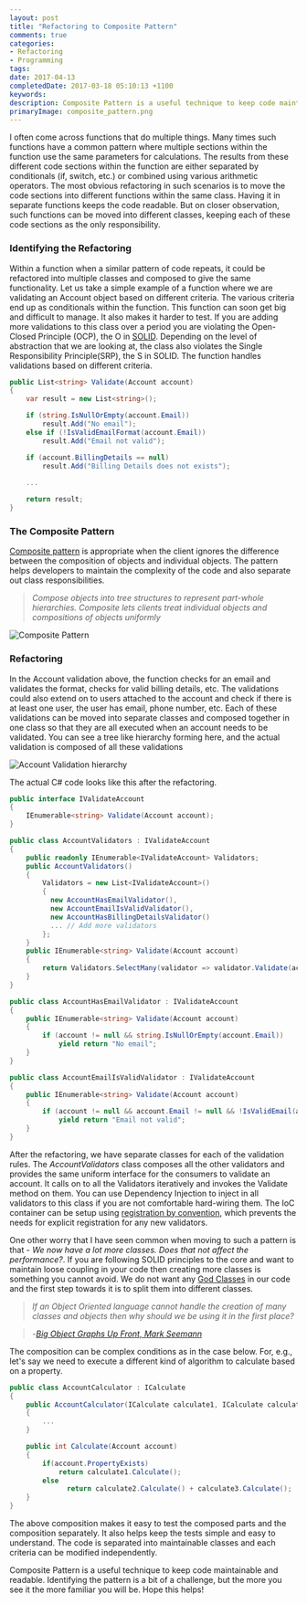 ```yaml
---
layout: post
title: "Refactoring to Composite Pattern"
comments: true
categories:
- Refactoring
- Programming
tags: 
date: 2017-04-13
completedDate: 2017-03-18 05:10:13 +1100
keywords: 
description: Composite Pattern is a useful technique to keep code maintainable and readable.
primaryImage: composite_pattern.png
---
```



I often come across functions that do multiple things. Many times such functions have a common pattern where multiple sections within the function use the same parameters for calculations. The results from these different code sections within the function are either separated by conditionals (if, switch, etc.) or combined using various arithmetic operators. The most obvious refactoring in such scenarios is to move the code sections into different functions within the same class. Having it in separate functions keeps the code readable. But on closer observation, such functions can be moved into different classes, keeping each of these code sections as the only responsibility. 

### Identifying the Refactoring

Within a function when a similar pattern of code repeats, it could be refactored into multiple classes and composed to give the same functionality. Let us take a simple example of a function where we are validating an Account object based on different criteria. The various criteria end up as conditionals within the function. This function can soon get big and difficult to manage. It also makes it harder to test. If you are adding more validations to this class over a period you are violating the Open-Closed Principle (OCP), the O in [SOLID](http://butunclebob.com/ArticleS.UncleBob.PrinciplesOfOod). Depending on the level of abstraction that we are looking at, the class also violates the Single Responsibility Principle(SRP), the S in SOLID. The function handles validations based on different criteria.

``` csharp
public List<string> Validate(Account account)
{
    var result = new List<string>();

    if (string.IsNullOrEmpty(account.Email))
        result.Add("No email");
    else if (!IsValidEmailFormat(account.Email))
        result.Add("Email not valid");

    if (account.BillingDetails == null)
        result.Add("Billing Details does not exists");
    
    ...

    return result;
}
```

### The Composite Pattern

[Composite pattern](https://en.wikipedia.org/wiki/Composite_pattern) is appropriate when the client ignores the difference between the composition of objects and individual objects. The pattern helps developers to maintain the complexity of the code and also separate out class responsibilities.

> *Compose objects into tree structures to represent part-whole hierarchies. Composite lets clients treat individual objects and compositions of objects uniformly*

<img alt="Composite Pattern" src="/images/composite_pattern.png" />

### Refactoring

In the Account validation above, the function checks for an email and validates the format, checks for valid billing details, etc. The validations could also extend on to users attached to the account and check if there is at least one user, the user has email, phone number, etc. Each of these validations can be moved into separate classes and composed together in one class so that they are all executed when an account needs to be validated. You can see a tree like hierarchy forming here, and the actual validation is composed of all these validations

<img alt="Account Validation hierarchy" src="/images/composite_pattern_validation.png" />

The actual C# code looks like this after the refactoring.

``` csharp
public interface IValidateAccount
{
    IEnumerable<string> Validate(Account account);
}

public class AccountValidators : IValidateAccount
{
    public readonly IEnumerable<IValidateAccount> Validators;
    public AccountValidators()
    {
        Validators = new List<IValidateAccount>()
        {
          new AccountHasEmailValidator(),
          new AccountEmailIsValidValidator(),
          new AccountHasBillingDetailsValidator()
          ... // Add more validators
        };
    }
    public IEnumerable<string> Validate(Account account)
    {
        return Validators.SelectMany(validator => validator.Validate(account));
    }
}

public class AccountHasEmailValidator : IValidateAccount
{
    public IEnumerable<string> Validate(Account account)
    {
        if (account != null && string.IsNullOrEmpty(account.Email))
            yield return "No email";
    }
}

public class AccountEmailIsValidValidator : IValidateAccount
{
    public IEnumerable<string> Validate(Account account)
    {
        if (account != null && account.Email != null && !IsValidEmail(account.Email))
            yield return "Email not valid";
    }
}
```

After the refactoring, we have separate classes for each of the validation rules. The *AccountValidators* class composes all the other validators and provides the same uniform interface for the consumers to validate an account. It calls on to all the Validators iteratively and invokes the Validate method on them. You can use Dependency Injection to inject in all validators to this class if you are not comfortable hard-wiring them. The IoC container can be setup using [registration by convention](http://www.rahulpnath.com/blog/ioc-registration-by-convention/), which prevents the needs for explicit registration for any new validators. 

One other worry that I have seen common when moving to such a pattern is that - *We now have a lot more classes. Does that not affect the performance?*. If you are following SOLID principles to the core and want to maintain loose coupling in your code then creating more classes is something you cannot avoid. We do not want any
[God Classes](http://wiki.c2.com/?GodClass) in our code and the first step towards it is to split them into different classes. 

> *If an Object Oriented language cannot handle the creation of many classes and objects then why should we be using it in the first place?*

> -*[Big Object Graphs Up Front, Mark Seemann](https://vimeo.com/68378923)*

The composition can be complex conditions as in the case below. For, e.g., let's say we need to execute a different kind of algorithm to calculate based on a property.

``` csharp
public class AccountCalculator : ICalculate
{
    public AccountCalculator(ICalculate calculate1, ICalculate calculate2, ICalculate calculate3)
    {
        ...
    }

    public int Calculate(Account account)
    {
        if(account.PropertyExists)
            return calculate1.Calculate();
        else
              return calculate2.Calculate() + calculate3.Calculate();
    }
}
```

The above composition makes it easy to test the composed parts and the composition separately. It also helps keep the tests simple and easy to understand. The code is separated into maintainable classes and each criteria can be modified independently. 

Composite Pattern is a useful technique to keep code maintainable and readable. Identifying the pattern is a bit of a challenge, but the more you see it the more familiar you will be. Hope this helps!

